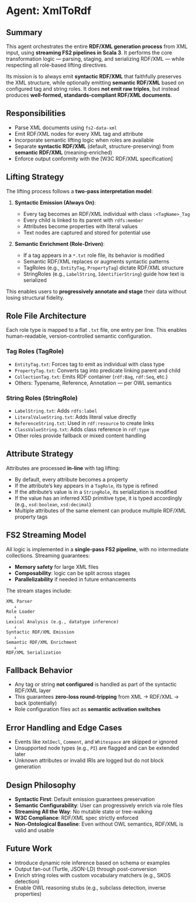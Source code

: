 # Agent: XmlToRdf

## Summary

This agent orchestrates the entire **RDF/XML generation process** from XML input, using **streaming FS2 pipelines in Scala 3**. It performs the core transformation logic — parsing, staging, and serializing RDF/XML — while respecting all role-based lifting directives.

Its mission is to always emit **syntactic RDF/XML** that faithfully preserves the XML structure, while optionally emitting **semantic RDF/XML** based on configured tag and string roles. It does **not emit raw triples**, but instead produces **well-formed, standards-compliant RDF/XML documents**.

## Responsibilities

* Parse XML documents using `fs2-data-xml`
* Emit RDF/XML nodes for every XML tag and attribute
* Incorporate semantic lifting logic when roles are available
* Separate **syntactic RDF/XML** (default, structure-preserving) from **semantic RDF/XML** (meaning-enriched)
* Enforce output conformity with the \[W3C RDF/XML specification]

## Lifting Strategy

The lifting process follows a **two-pass interpretation model**:

1. **Syntactic Emission (Always On)**:

   * Every tag becomes an RDF/XML individual with class `:<TagName>_Tag`
   * Every child is linked to its parent with `rdfs:member`
   * Attributes become properties with literal values
   * Text nodes are captured and stored for potential use

2. **Semantic Enrichment (Role-Driven)**:

   * If a tag appears in a `*.txt` role file, its behavior is modified
   * Semantic RDF/XML replaces or augments syntactic patterns
   * TagRoles (e.g., `EntityTag`, `PropertyTag`) dictate RDF/XML structure
   * StringRoles (e.g., `LabelString`, `IdentifierString`) guide how text is serialized

This enables users to **progressively annotate and stage** their data without losing structural fidelity.

## Role File Architecture

Each role type is mapped to a flat `.txt` file, one entry per line. This enables human-readable, version-controlled semantic configuration.

### Tag Roles (TagRole)

* `EntityTag.txt`: Forces tag to emit as individual with class type
* `PropertyTag.txt`: Converts tag into predicate linking parent and child
* `CollectionTag.txt`: Emits RDF container (`rdf:Bag`, `rdf:Seq`, etc.)
* Others: Typename, Reference, Annotation — per OWL semantics

### String Roles (StringRole)

* `LabelString.txt`: Adds `rdfs:label`
* `LiteralValueString.txt`: Adds literal value directly
* `ReferenceString.txt`: Used in `rdf:resource` to create links
* `ClassValueString.txt`: Adds class reference in `rdf:type`
* Other roles provide fallback or mixed content handling

## Attribute Strategy

Attributes are processed **in-line** with tag lifting:

* By default, every attribute becomes a property
* If the attribute’s key appears in a `TagRole`, its type is refined
* If the attribute’s value is in a `StringRole`, its serialization is modified
* If the value has an inferred XSD primitive type, it is typed accordingly (e.g., `xsd:boolean`, `xsd:decimal`)
* Multiple attributes of the same element can produce multiple RDF/XML property tags

## FS2 Streaming Model

All logic is implemented in a **single-pass FS2 pipeline**, with no intermediate collections. Streaming guarantees:

* **Memory safety** for large XML files
* **Composability**: logic can be split across stages
* **Parallelizability** if needed in future enhancements

The stream stages include:

```
XML Parser
   ↓
Role Loader
   ↓
Lexical Analysis (e.g., datatype inference)
   ↓
Syntactic RDF/XML Emission
   ↓
Semantic RDF/XML Enrichment
   ↓
RDF/XML Serialization
```

## Fallback Behavior

* Any tag or string **not configured** is handled as part of the syntactic RDF/XML layer
* This guarantees **zero-loss round-tripping** from XML → RDF/XML → back (potentially)
* Role configuration files act as **semantic activation switches**

## Error Handling and Edge Cases

* Events like `XmlDecl`, `Comment`, and `Whitespace` are skipped or ignored
* Unsupported node types (e.g., `PI`) are flagged and can be extended later
* Unknown attributes or invalid IRIs are logged but do not block generation

## Design Philosophy

* **Syntactic First**: Default emission guarantees preservation
* **Semantic Configurability**: User can progressively enrich via role files
* **Streaming All the Way**: No mutable state or tree-walking
* **W3C Compliance**: RDF/XML spec strictly enforced
* **Non-Ontological Baseline**: Even without OWL semantics, RDF/XML is valid and usable

## Future Work

* Introduce dynamic role inference based on schema or examples
* Output fan-out (Turtle, JSON-LD) through post-conversion
* Enrich string roles with custom vocabulary matchers (e.g., SKOS detection)
* Enable OWL reasoning stubs (e.g., subclass detection, inverse properties)
